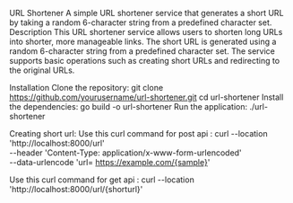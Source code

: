 URL Shortener
A simple URL shortener service that generates a short URL by taking a random 6-character string from a predefined character set.
Description
This URL shortener service allows users to shorten long URLs into shorter, more manageable links. The short URL is generated using a random 6-character string from a predefined character set. The service supports basic operations such as creating short URLs and redirecting to the original URLs.

Installation
Clone the repository:
git clone https://github.com/yourusername/url-shortener.git
cd url-shortener
Install the dependencies:
go build -o url-shortener
Run the application:
./url-shortener

Creating short url:
Use this curl command for post api :
curl --location 'http://localhost:8000/url' \
--header 'Content-Type: application/x-www-form-urlencoded' \
--data-urlencode 'url= https://example.com/{sample}'

Use this curl command for get api :
curl --location 'http://localhost:8000/url/{shorturl}'

